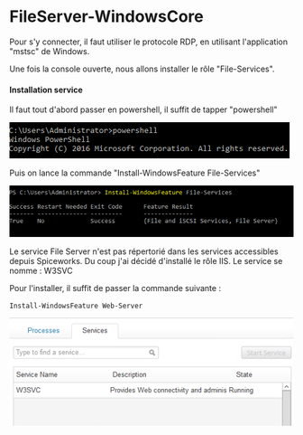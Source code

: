 # FileServer-WindowsCore

Pour s'y connecter, il faut utiliser le protocole RDP, en utilisant l'application "mstsc" de Windows.

Une fois la console ouverte, nous allons installer le rôle "File-Services". 

#### Installation service

Il faut tout d'abord passer en powershell, il suffit de tapper "powershell"

![](.gitbook/assets/image%20%282%29.png)

Puis on lance la commande "Install-WindowsFeature File-Services"

![](.gitbook/assets/image%20%2812%29.png)

Le service File Server n'est pas répertorié dans les services accessibles depuis Spiceworks. Du coup j'ai décidé d'installé le rôle IIS. Le service se nomme : W3SVC

Pour l'installer, il suffit de passer la commande suivante :

```text
Install-WindowsFeature Web-Server
```

![](.gitbook/assets/image%20%2810%29.png)

